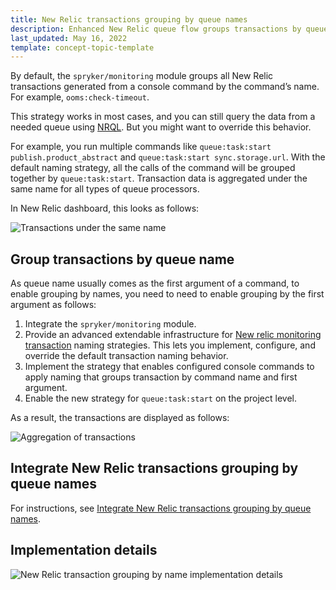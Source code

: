 ```yaml
---
title: New Relic transactions grouping by queue names
description: Enhanced New Relic queue flow groups transactions by queue names.
last_updated: May 16, 2022
template: concept-topic-template
---
```


By default, the `spryker/monitoring` module groups all New Relic transactions generated from a console command by the command’s name. For example, `ooms:check-timeout`.

This strategy works in most cases, and you can still query the data from a needed queue using [NRQL](https://docs.newrelic.com/docs/query-your-data/nrql-new-relic-query-language/get-started/nrql-syntax-clauses-functions/). But you might want to override this behavior.

For example, you run  multiple commands like `queue:task:start publish.product_abstract` and `queue:task:start sync.storage.url`. With the default naming strategy, all the calls of the command will be grouped together by `queue:task:start`. Transaction data is aggregated under the same name for all types of queue processors.

In New Relic dashboard, this looks as follows:

![Transactions under the same name](https://spryker.s3.eu-central-1.amazonaws.com/docs/scos/dev/guidelines/performance-guidelines/elastic-computing/enable-queue-task-flow-in-new-relic.md/transactions-under-the-same-name.png)

## Group transactions by queue name

As queue name usually comes as the first argument of a command, to enable grouping by names, you need to need to enable grouping by the first argument as follows:

1. Integrate the `spryker/monitoring` module.
2. Provide an advanced extendable infrastructure for [New relic monitoring transaction](https://docs.newrelic.com/docs/apm/transactions/intro-transactions/transactions-new-relic-apm/) naming strategies. This lets you implement, configure, and override the default transaction naming behavior.
3. Implement the strategy that enables configured console commands to apply naming that groups transaction by command name and first argument.
4. Enable the new strategy for `queue:task:start` on the project level.

As a result, the transactions are displayed as follows:

![Aggregation of transactions](https://spryker.s3.eu-central-1.amazonaws.com/docs/scos/dev/guidelines/performance-guidelines/elastic-computing/enable-queue-task-flow-in-new-relic.md/aggregation-of-transactions.png)

## Integrate New Relic transactions grouping by queue names

For instructions, see [Integrate New Relic transactions grouping by queue names](/docs/scos/dev/technical-enhancement-integration-guides/integrate-elastic-computing.html#integrate-ram-aware-batch-processing).

## Implementation details

![New Relic transaction grouping by name implementation details](https://confluence-connect.gliffy.net/embed/image/59eaf32b-df1e-4fb9-a5e7-64b77c8ab870.png?utm_medium=live&utm_source=custom)
